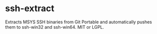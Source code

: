 # ssh-extract
Extracts MSYS SSH binaries from Git Portable and automatically pushes them to ssh-win32 and ssh-win64.  MIT or LGPL.
